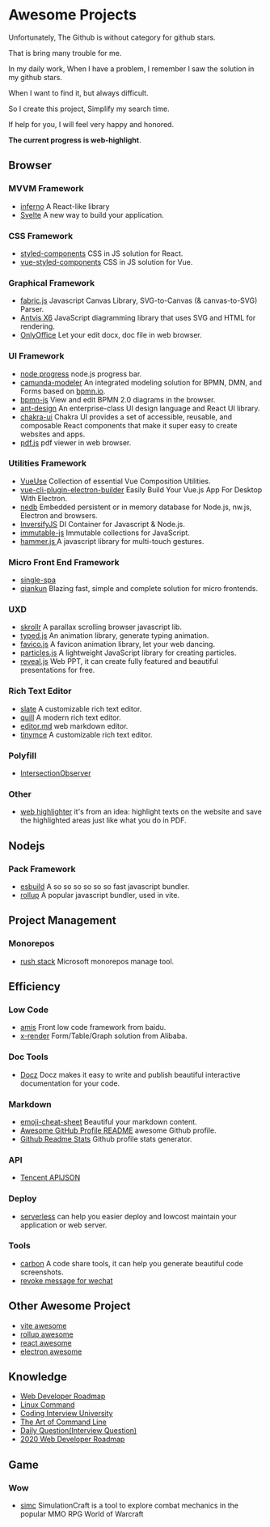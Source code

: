 # Awesome Projects

Unfortunately, The Github is without category for github stars.

That is bring many trouble for me.

In my daily work, When I have a problem, I remember I saw the solution in my github stars.

When I want to find it, but always difficult.

So I create this project, Simplify my search time.

If help for you, I will feel very happy and honored.

**The current progress is web-highlight**.

## Browser

### MVVM Framework

- [inferno](https://github.com/infernojs/inferno) A React-like library
- [Svelte](https://github.com/sveltejs/svelte) A new way to build your application.

### CSS Framework

- [styled-components](https://github.com/styled-components/styled-components) CSS in JS solution for React.
- [vue-styled-components](https://github.com/styled-components/vue-styled-components) CSS in JS solution for Vue.

### Graphical Framework

- [fabric.js](https://github.com/fabricjs/fabric.js) Javascript Canvas Library, SVG-to-Canvas (& canvas-to-SVG) Parser.
- [Antvis X6](https://github.com/antvis/X6)  JavaScript diagramming library that uses SVG and HTML for rendering.
- [OnlyOffice](https://github.com/ONLYOFFICE/DocumentBuilder) Let your edit docx, doc file in web browser.

### UI Framework

- [node progress](https://github.com/visionmedia/node-progress) node.js progress bar.
- [camunda-modeler](https://github.com/camunda/camunda-modeler) An integrated modeling solution for BPMN, DMN, and Forms based on [bpmn.io](http://bpmn.io/).
- [bpmn-js](https://github.com/bpmn-io/bpmn-js) View and edit BPMN 2.0 diagrams in the browser.
- [ant-design](https://github.com/ant-design/ant-design) An enterprise-class UI design language and React UI library.
- [chakra-ui](https://github.com/chakra-ui/chakra-ui) Chakra UI provides a set of accessible, reusable, and composable React components that make it super easy to create websites and apps.
- [pdf.js](https://github.com/mozilla/pdf.js) pdf viewer in web browser.

### Utilities Framework

- [VueUse](https://github.com/vueuse/vueuse) Collection of essential Vue Composition Utilities.
- [vue-cli-plugin-electron-builder](https://github.com/nklayman/vue-cli-plugin-electron-builder) Easily Build Your Vue.js App For Desktop With Electron.
- [nedb](https://github.com/louischatriot/nedb) Embedded persistent or in memory database for Node.js, nw.js, Electron and browsers.
- [InversifyJS](https://github.com/inversify/InversifyJS) DI Container for Javascript & Node.js.
- [immutable-js](https://github.com/immutable-js/immutable-js) Immutable collections for JavaScript.
- [hammer.js ](http://hammerjs.github.io/) A javascript library for multi-touch gestures.

### Micro Front End Framework

- [single-spa](https://github.com/single-spa/single-spa)
- [qiankun](https://github.com/umijs/qiankun) Blazing fast, simple and complete solution for micro frontends.

### UXD

- [skrollr](https://github.com/Prinzhorn/skrollr)  A parallax scrolling browser javascript lib.
- [typed.js](https://github.com/mattboldt/typed.js) An animation library, generate typing animation.
- [favico.js](https://github.com/ejci/favico.js) A favicon animation library, let your web dancing.
- [particles.js](https://github.com/VincentGarreau/particles.js) A lightweight JavaScript library for creating particles.
- [reveal.js](https://github.com/hakimel/reveal.js) Web PPT, it can create fully featured and beautiful presentations for free.

### Rich Text Editor

- [slate](https://github.com/ianstormtaylor/slate) A customizable rich text editor.
- [quill](https://github.com/quilljs/quill) A modern rich text editor.
- [editor.md](https://github.com/pandao/editor.md) web markdown editor.
- [tinymce](https://github.com/tinymce/tinymce) A customizable rich text editor.

### Polyfill

- [IntersectionObserver](https://github.com/w3c/IntersectionObserver)

### Other

- [web highlighter](https://github.com/alienzhou/web-highlighter) it's from an idea: highlight texts on the website and save the highlighted areas just like what you do in PDF.

## Nodejs

### Pack Framework

- [esbuild](https://github.com/evanw/esbuild) A so so so so so so fast javascript bundler.
- [rollup](https://github.com/rollup/rollup) A popular javascript bundler, used in vite.

## Project Management

### Monorepos

- [rush stack](https://github.com/microsoft/rushstack) Microsoft monorepos manage tool.

## Efficiency

### Low Code

- [amis](https://github.com/baidu/amis) Front low code framework from baidu.
- [x-render](https://github.com/alibaba/x-render) Form/Table/Graph solution from Alibaba.

### Doc Tools

- [Docz](https://github.com/doczjs/docz) Docz makes it easy to write and publish beautiful interactive documentation for your code.

### Markdown

- [emoji-cheat-sheet](https://github.com/ikatyang/emoji-cheat-sheet) Beautiful your markdown content.
- [Awesome GitHub Profile README](https://github.com/abhisheknaiidu/awesome-github-profile-readme) awesome Github profile.
- [Github Readme Stats](https://github.com/anuraghazra/github-readme-stats) Github profile stats generator.

### API

- [Tencent APIJSON](https://github.com/Tencent/APIJSON)

### Deploy

- [serverless](https://github.com/serverless/serverless) can help you easier deploy and lowcost maintain your application or web server.

### Tools

- [carbon](https://github.com/carbon-app/carbon) A code share tools, it can help you generate beautiful code screenshots.
- [revoke message for wechat](https://github.com/huiyadanli/RevokeMsgPatcher)



## Other Awesome Project

- [vite awesome](https://github.com/vitejs/awesome-vite)
- [rollup awesome](https://github.com/rollup/awesome)
- [react awesome](https://github.com/enaqx/awesome-react)
- [electron awesome](https://github.com/sindresorhus/awesome-electron)

## Knowledge

- [Web Developer Roadmap](https://github.com/kamranahmedse/developer-roadmap)
- [Linux Command](https://github.com/jaywcjlove/linux-command) 
- [Coding Interview University](https://github.com/jwasham/coding-interview-university) 
- [The Art of Command Line](https://github.com/jlevy/the-art-of-command-line)
- [Daily Question(Interview Question)](https://github.com/shfshanyue/Daily-Question)
- [2020 Web Developer Roadmap](https://github.com/ccloli/developer-roadmap-zh-CN)

## Game

### Wow

- [simc](https://github.com/simulationcraft/simc) SimulationCraft is a tool to explore combat mechanics in the popular MMO RPG World of Warcraft

